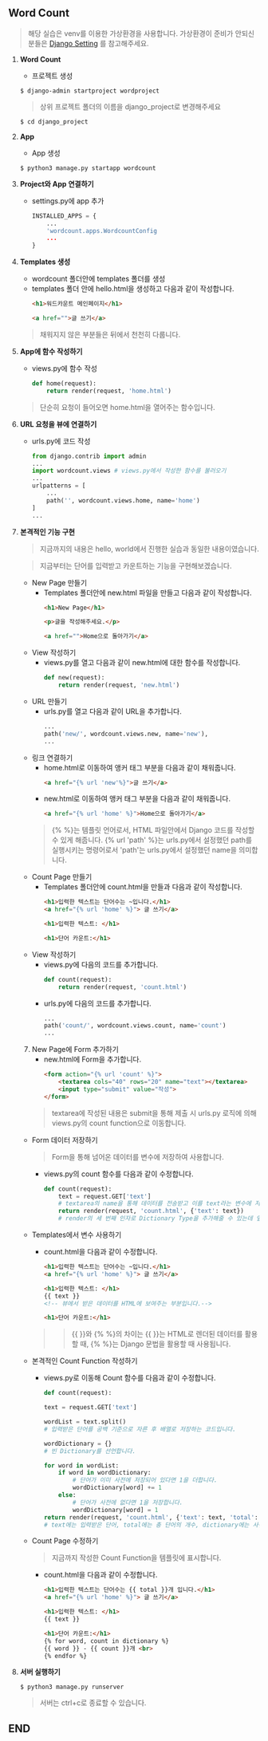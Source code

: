 ## Word Count

> 해당 실습은 venv를 이용한 가상환경을 사용합니다. 
가상환경이 준비가 안되신 분들은 [Django Setting](https://github.com/sangyeol-kim/python_study/tree/master/django/setting) 를 참고해주세요.

1. **Word Count**
    - 프로젝트 생성

    ```$ django-admin startproject wordproject```
    > 상위 프로젝트 폴더의 이름을 django_project로 변경해주세요

    ```$ cd django_project```

2. **App**

    - App 생성

    ```$ python3 manage.py startapp wordcount```

3. **Project와 App 연결하기**

    - settings.py에 app 추가
        ```python
        INSTALLED_APPS = {
            ...
            'wordcount.apps.WordcountConfig
            ...
        }
        ```

4. **Templates 생성**

    - wordcount 폴더안에 templates 폴더를 생성
    - templates 폴더 안에 hello.html을 생성하고 다음과 같이 작성합니다.
        ```html
        <h1>워드카운트 메인페이지</h1>

        <a href="">글 쓰기</a> 
        ```
    > 채워지지 않은 부분들은 뒤에서 천천히 다룹니다.

5. **App에 함수 작성하기**

    - views.py에 함수 작성
        ```python
        def home(request):
            return render(request, 'home.html')
        ```
    > 단순히 요청이 들어오면 home.html을 열어주는 함수입니다.

6. **URL 요청을 뷰에 연결하기**

    - urls.py에 코드 작성
        ```python
        from django.contrib import admin
        ...
        import wordcount.views # views.py에서 작성한 함수를 불러오기
        ...
        urlpatterns = [
            ...
            path('', wordcount.views.home, name='home')
        ]
        ...
        ```

7. **본격적인 기능 구현**
    > 지금까지의 내용은 hello, world에서 진행한 실습과 동일한 내용이였습니다.

    > 지금부터는 단어를 입력받고 카운트하는 기능을 구현해보겠습니다.

    - New Page 만들기
        - Templates 폴더안에 new.html 파일을 만들고 다음과 같이 작성합니다.
            ```html
            <h1>New Page</h1>

            <p>글을 작성해주세요.</p> 

            <a href="">Home으로 돌아가기</a>
            ```
    - View 작성하기
        - views.py를 열고 다음과 같이 new.html에 대한 함수를 작성합니다.
            ```python
            def new(request):
                return render(request, 'new.html')
            ```
    - URL 만들기
        - urls.py를 열고 다음과 같이 URL을 추가합니다.
            ```python
            ...
            path('new/', wordcount.views.new, name='new'),
            ...
            ```
    - 링크 연결하기
        - home.html로 이동하여 앵커 태그 부분을 다음과 같이 채워줍니다.
            ```html
            <a href="{% url 'new'%}">글 쓰기</a>
            ```
        - new.html로 이동하여 앵커 태그 부분을 다음과 같이 채워줍니다.
            ```html
            <a href="{% url 'home' %}">Home으로 돌아가기</a>
            ```
        > {% %}는 템플릿 언어로서, HTML 파일안에서 Django 코드를 작성할 수 있게 해줍니다.
        > {% url 'path' %}는 urls.py에서 설정했던 path를 실행시키는 명령어로서 'path'는 urls.py에서 설정했던 name을 의미합니다.
    - Count Page 만들기
        - Templates 폴더안에 count.html을 만들과 다음과 같이 작성합니다.
            ```html
            <h1>입력한 텍스트는 단어수는 ~입니다.</h1>
            <a href="{% url 'home' %}"> 글 쓰기</a>

            <h1>입력한 텍스트: </h1>

            <h1>단어 카운트:</h1>
            ```
    - View 작성하기
        - views.py에 다음의 코드를 추가합니다.
            ```python
            def count(request):
                return render(request, 'count.html')
            ```
        - urls.py에 다음의 코드를 추가합니다.
            ```python
            ...
            path('count/', wordcount.views.count, name='count')
            ...
            ```
    7. New Page에 Form 추가하기
        - new.html에 Form을 추가합니다.
            ```html
            <form action="{% url 'count' %}">
                <textarea cols="40" rows="20" name="text"></textarea>
                <input type="submit" value="작성">
            </form>
            ```
        > textarea에 작성된 내용은 submit을 통해 제출 시 urls.py 로직에 의해 views.py의 count function으로 이동합니다.
    - Form 데이터 저장하기
        > Form을 통해 넘어온 데이터를 변수에 저장하여 사용합니다.
        - views.py의 count 함수를 다음과 같이 수정합니다.
            ```python
            def count(request):
                text = request.GET['text']
                # textarea의 name을 통해 데이터를 전송받고 이를 text라는 변수에 저장합니다.
                return render(request, 'count.html', {'text': text})
                # render의 세 번째 인자로 Dictionary Type을 추가해줄 수 있는데 앞에서 저장한 text 변수를 'text'라는 key로 count.html에 넘겨주겠다는 의미입니다.
            ```
    - Templates에서 변수 사용하기
        - count.html을 다음과 같이 수정합니다.
            ```html
            <h1>입력한 텍스트는 단어수는 ~입니다.</h1>
            <a href="{% url 'home' %}"> 글 쓰기</a>

            <h1>입력한 텍스트: </h1>
            {{ text }}
            <!-- 뷰에서 받은 데이터를 HTML에 보여주는 부분입니다.-->

            <h1>단어 카운트:</h1>
            ```
        >> {{ }}와 {% %}의 차이는 {{ }}는 HTML로 렌더된 데이터를 활용할 때, {% %}는 Django 문법을 활용할 때 사용됩니다.

    - 본격적인 Count Function 작성하기
        - views.py로 이동해 Count 함수를 다음과 같이 수정합니다.
            ```python
            def count(request):

            text = request.GET['text']

            wordList = text.split()
            # 입력받은 단어를 공백 기준으로 자른 후 배열로 저장하는 코드입니다.

            wordDictionary = {}
            # 빈 Dictionary를 선언합니다.

            for word in wordList:
                if word in wordDictionary:
                    # 단어가 이미 사전에 저장되어 있다면 1을 더합니다.
                    wordDictionary[word] += 1
                else:
                    # 단어가 사전에 없다면 1을 저장합니다.
                    wordDictionary[word] = 1
            return render(request, 'count.html', {'text': text, 'total': len(wordList), 'dictionary': wordDictionary.items()})
            # text에는 입력받은 단어, total에는 총 단어의 개수, dictionary에는 사전에 저장된 내용을 쌍(key와 value)으로 나타냅니다.
            ```

    - Count Page 수정하기
        > 지금까지 작성한 Count Function을 템플릿에 표시합니다.
        - count.html을 다음과 같이 수정합니다.
            ```html
            <h1>입력한 텍스트는 단어수는 {{ total }}개 입니다.</h1>
            <a href="{% url 'home' %}"> 글 쓰기</a>

            <h1>입력한 텍스트: </h1>
            {{ text }}

            <h1>단어 카운트:</h1>
            {% for word, count in dictionary %}
            {{ word }} - {{ count }}개 <br>
            {% endfor %}
            ```

8. **서버 실행하기**

    ```
    $ python3 manage.py runserver
    ```
    > 서버는 ctrl+c로 종료할 수 있습니다.

## END
